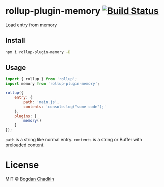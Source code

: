 # rollup-plugin-memory [![Build Status][ci-img]][ci]

[ci-img]:  https://travis-ci.org/TrySound/rollup-plugin-memory.svg
[ci]:      https://travis-ci.org/TrySound/rollup-plugin-memory

Load entry from memory

## Install

```sh
npm i rollup-plugin-memory -D
```

## Usage

```js
import { rollup } from 'rollup';
import memory from 'rollup-plugin-memory';

rollup({
    entry: {
        path: 'main.js',
        contents: 'console.log("some code");'
    },
    plugins: [
        memory()
    ]
});
```

`path` is a string like normal entry. `contents` is a string or Buffer with preloaded content.

# License

MIT © [Bogdan Chadkin](mailto:trysound@yandex.ru)
